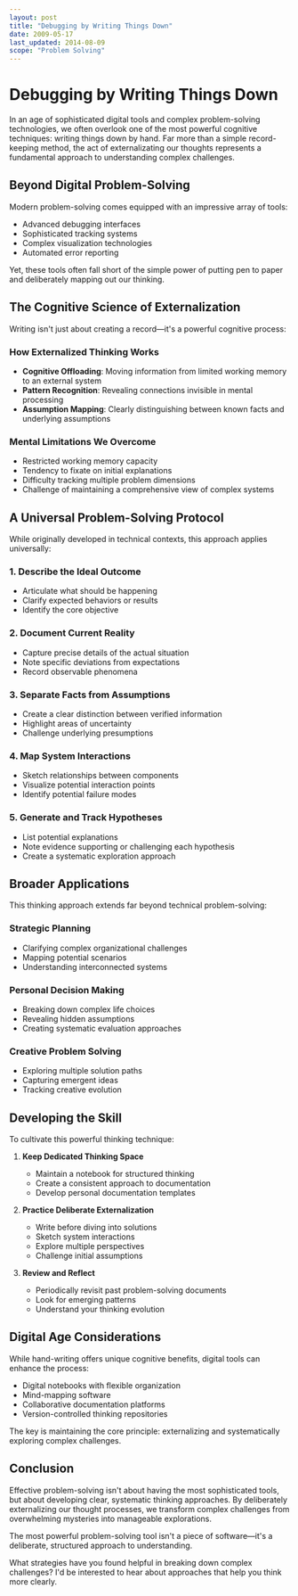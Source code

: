```yaml
---
layout: post
title: "Debugging by Writing Things Down"
date: 2009-05-17
last_updated: 2014-08-09
scope: "Problem Solving"
---
```


# Debugging by Writing Things Down

In an age of sophisticated digital tools and complex problem-solving technologies, we often overlook one of the most powerful cognitive techniques: writing things down by hand. Far more than a simple record-keeping method, the act of externalizating our thoughts represents a fundamental approach to understanding complex challenges.

## Beyond Digital Problem-Solving

Modern problem-solving comes equipped with an impressive array of tools:
- Advanced debugging interfaces
- Sophisticated tracking systems
- Complex visualization technologies
- Automated error reporting

Yet, these tools often fall short of the simple power of putting pen to paper and deliberately mapping out our thinking.

## The Cognitive Science of Externalization

Writing isn't just about creating a record—it's a powerful cognitive process:

### How Externalized Thinking Works
- **Cognitive Offloading**: Moving information from limited working memory to an external system
- **Pattern Recognition**: Revealing connections invisible in mental processing
- **Assumption Mapping**: Clearly distinguishing between known facts and underlying assumptions

### Mental Limitations We Overcome
- Restricted working memory capacity
- Tendency to fixate on initial explanations
- Difficulty tracking multiple problem dimensions
- Challenge of maintaining a comprehensive view of complex systems

## A Universal Problem-Solving Protocol

While originally developed in technical contexts, this approach applies universally:

### 1. Describe the Ideal Outcome
- Articulate what should be happening
- Clarify expected behaviors or results
- Identify the core objective

### 2. Document Current Reality
- Capture precise details of the actual situation
- Note specific deviations from expectations
- Record observable phenomena

### 3. Separate Facts from Assumptions
- Create a clear distinction between verified information
- Highlight areas of uncertainty
- Challenge underlying presumptions

### 4. Map System Interactions
- Sketch relationships between components
- Visualize potential interaction points
- Identify potential failure modes

### 5. Generate and Track Hypotheses
- List potential explanations
- Note evidence supporting or challenging each hypothesis
- Create a systematic exploration approach

## Broader Applications

This thinking approach extends far beyond technical problem-solving:

### Strategic Planning
- Clarifying complex organizational challenges
- Mapping potential scenarios
- Understanding interconnected systems

### Personal Decision Making
- Breaking down complex life choices
- Revealing hidden assumptions
- Creating systematic evaluation approaches

### Creative Problem Solving
- Exploring multiple solution paths
- Capturing emergent ideas
- Tracking creative evolution

## Developing the Skill

To cultivate this powerful thinking technique:

1. **Keep Dedicated Thinking Space**
   - Maintain a notebook for structured thinking
   - Create a consistent approach to documentation
   - Develop personal documentation templates

2. **Practice Deliberate Externalization**
   - Write before diving into solutions
   - Sketch system interactions
   - Explore multiple perspectives
   - Challenge initial assumptions

3. **Review and Reflect**
   - Periodically revisit past problem-solving documents
   - Look for emerging patterns
   - Understand your thinking evolution

## Digital Age Considerations

While hand-writing offers unique cognitive benefits, digital tools can enhance the process:
- Digital notebooks with flexible organization
- Mind-mapping software
- Collaborative documentation platforms
- Version-controlled thinking repositories

The key is maintaining the core principle: externalizing and systematically exploring complex challenges.

## Conclusion

Effective problem-solving isn't about having the most sophisticated tools, but about developing clear, systematic thinking approaches. By deliberately externalizing our thought processes, we transform complex challenges from overwhelming mysteries into manageable explorations.

The most powerful problem-solving tool isn't a piece of software—it's a deliberate, structured approach to understanding.

What strategies have you found helpful in breaking down complex challenges? I'd be interested to hear about approaches that help you think more clearly.